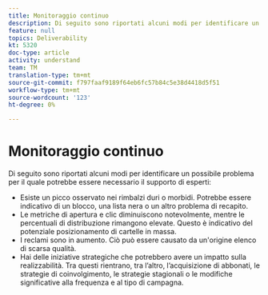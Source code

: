 ```yaml
---
title: Monitoraggio continuo
description: Di seguito sono riportati alcuni modi per identificare un possibile problema per il quale potrebbe essere necessario un intervento di esperti
feature: null
topics: Deliverability
kt: 5320
doc-type: article
activity: understand
team: TM
translation-type: tm+mt
source-git-commit: f797faaf9189f64eb6fc57b84c5e38d4418d5f51
workflow-type: tm+mt
source-wordcount: '123'
ht-degree: 0%

---
```



# Monitoraggio continuo

Di seguito sono riportati alcuni modi per identificare un possibile problema per il quale potrebbe essere necessario il supporto di esperti:

* Esiste un picco osservato nei rimbalzi duri o morbidi. Potrebbe essere indicativo di un blocco, una lista nera o un altro problema di recapito.
* Le metriche di apertura e clic diminuiscono notevolmente, mentre le percentuali di distribuzione rimangono elevate. Questo è indicativo del potenziale posizionamento di cartelle in massa.
* I reclami sono in aumento. Ciò può essere causato da un&#39;origine elenco di scarsa qualità.
* Hai delle iniziative strategiche che potrebbero avere un impatto sulla realizzabilità. Tra questi rientrano, tra l’altro, l’acquisizione di abbonati, le strategie di coinvolgimento, le strategie stagionali o le modifiche significative alla frequenza e al tipo di campagna.
